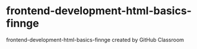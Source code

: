 # frontend-development-html-basics-finnge
frontend-development-html-basics-finnge created by GitHub Classroom
